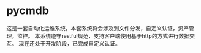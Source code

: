 # pycmdb
这是一套自动化运维系统，本套系统将会涉及到文件分发，自定义认证，资产管理，监控。
本系统遵守restful规范，支持客户端使用基于http的方式进行数据交互。
现在还处于开发阶段，已完成自定义认证。
